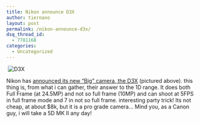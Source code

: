 ```yaml
---
title: Nikon announce D3X
author: tiernano
layout: post
permalink: /nikon-announce-d3x/
dsq_thread_id:
  - 7781168
categories:
  - Uncategorized
---
```

 ![D3X][1]

Nikon has [announced its new &#8220;Big&#8221; camera, the D3X][2] (pictured above). this thing is, from what i can gather, their answer to the 1D range. It does both Full Frame (at 24.5MP) and not so full frame (10MP) and can shoot at 5FPS in full frame mode and 7 in not so full frame. interesting party trick! Its not cheap, at about $8k, but it is a pro grade camera&#8230; Mind you, as a Canon guy, i will take a 5D MK II any day!

 [1]: http://images.lotas-smartman.net/image.ashx?id=9c1f4aa1-9380-4a69-b51c-3b90adac0a22
 [2]: http://www.anandtech.com/digitalcameras/showdoc.aspx?i=3468